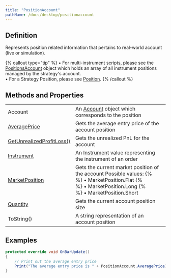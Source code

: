 ```yaml
---
title: "PositionAccount"
pathName: /docs/desktop/positionaccount
---
```


## Definition

Represents position related information that pertains to real-world account (live or simulation).

{% callout type="tip" %}
• For multi-instrument scripts, please see the [PositionsAccount](/docs/desktop/positionsaccount) object which holds an array of all instrument positions managed by the strategy's account.  
• For a Strategy Position, please see [Position](/docs/desktop/position).
{% /callout %}

## Methods and Properties

|  |  |
| --- | --- |
| Account | An [Account](/docs/desktop/account_class) object which corresponds to the position |
| [AveragePrice](/docs/desktop/position_averageprice) | Gets the average entry price of the account position |
| [GetUnrealizedProfitLoss()](/docs/desktop/position_getunrealizedprofitloss) | Gets the unrealized PnL for the account |
| [Instrument](/docs/desktop/position_instrument) | An [Instrument](/docs/desktop/instrument) value representing the instrument of an order |
| [MarketPosition](/docs/desktop/position_marketposition) | Gets the current market position of the account  Possible values: {% <br> %} &bull; MarketPosition.Flat {% <br> %} &bull; MarketPosition.Long {% <br> %} &bull; MarketPosition.Short |
| [Quantity](/docs/desktop/position_quantity) | Gets the current account position size |
| ToString() | A string representation of an account position |

## Examples

```csharp
protected override void OnBarUpdate()
{
    // Print out the average entry price
    Print("The average entry price is " + PositionAccount.AveragePrice);
}
```
